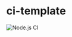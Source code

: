 # ci-template

![Node.js CI](https://github.com/AlinaShamina/ci-template/actions/workflows/node.js.yml/badge.svg)
